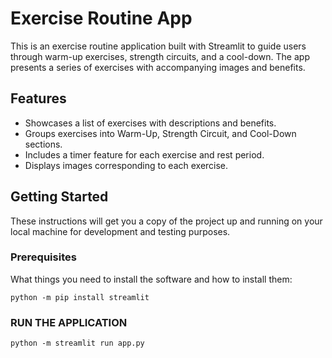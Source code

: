 # Exercise Routine App

This is an exercise routine application built with Streamlit to guide users through warm-up exercises, strength circuits, and a cool-down. The app presents a series of exercises with accompanying images and benefits.

## Features

- Showcases a list of exercises with descriptions and benefits.
- Groups exercises into Warm-Up, Strength Circuit, and Cool-Down sections.
- Includes a timer feature for each exercise and rest period.
- Displays images corresponding to each exercise.

## Getting Started

These instructions will get you a copy of the project up and running on your local machine for development and testing purposes.

### Prerequisites

What things you need to install the software and how to install them:

```shell
python -m pip install streamlit
```

### RUN THE APPLICATION

```
python -m streamlit run app.py
```
